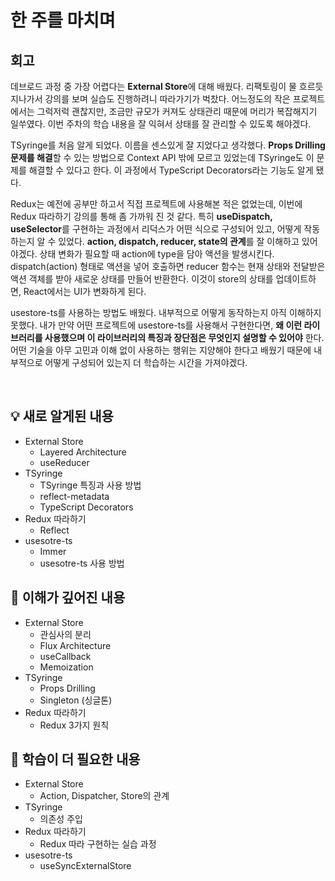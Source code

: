 # 한 주를 마치며

## 회고

데브로드 과정 중 가장 어렵다는 **External Store**에 대해 배웠다. 
리팩토링이 물 흐르듯 지나가서 강의를 보며 실습도 진행하려니 따라가기가 벅찼다.
어느정도의 작은 프로젝트에서는 그럭저럭 괜찮지만, 조금만 규모가 커져도 상태관리 때문에 머리가 복잡해지기 일쑤였다.
이번 주차의 학습 내용을 잘 익혀서 상태를 잘 관리할 수 있도록 해야겠다. 

TSyringe를 처음 알게 되었다. 이름을 센스있게 잘 지었다고 생각했다.
**Props Drilling 문제를 해결**할 수 있는 방법으로 Context API 밖에 모르고 있었는데
TSyringe도 이 문제를 해결할 수 있다고 한다. 이 과정에서 TypeScript Decorators라는 기능도 알게 됐다.

Redux는 예전에 공부만 하고서 직접 프로젝트에 사용해본 적은 없었는데, 이번에 Redux 따라하기 강의를 통해 좀 가까워 진 것 같다.
특히 **useDispatch, useSelector**를 구현하는 과정에서 리덕스가 어떤 식으로 구성되어 있고, 어떻게 작동하는지 알 수 있었다.
**action, dispatch, reducer, state의 관계**를 잘 이해하고 있어야겠다.
상태 변화가 필요할 때 action에 type을 담아 액션을 발생시킨다. dispatch(action) 형태로 액션을 넣어 호출하면 
reducer 함수는 현재 상태와 전달받은 액션 객체를 받아 새로운 상태를 만들어 반환한다. 이것이 store의 상태를 업데이트하면,
React에서는 UI가 변화하게 된다. 

usestore-ts를 사용하는 방법도 배웠다. 내부적으로 어떻게 동작하는지 아직 이해하지 못했다. 
내가 만약 어떤 프로젝트에 usestore-ts를 사용해서 구현한다면, 
**왜 이런 라이브러리를 사용했으며 이 라이브러리의 특징과 장단점은 무엇인지 설명할 수 있어야** 한다.
어떤 기술을 아무 고민과 이해 없이 사용하는 행위는 지양해야 한다고 배웠기 때문에 내부적으로 어떻게 구성되어 있는지 
더 학습하는 시간을 가져야겠다.

<br>

## 💡 새로 알게된 내용

- External Store
  - Layered Architecture
  - useReducer
- TSyringe
  - TSyringe 특징과 사용 방법
  - reflect-metadata
  - TypeScript Decorators
- Redux 따라하기
  - Reflect
- usesotre-ts
  - Immer
  - usesotre-ts 사용 방법


## 🔎 이해가 깊어진 내용

- External Store
  - 관심사의 분리
  - Flux Architecture
  - useCallback
  - Memoization
- TSyringe
  - Props Drilling
  - Singleton (싱글톤)
- Redux 따라하기
  - Redux 3가지 원칙


## 🤔 학습이 더 필요한 내용

- External Store
  - Action, Dispatcher, Store의 관계 
- TSyringe
  - 의존성 주입
- Redux 따라하기
  - Redux 따라 구현하는 실습 과정 
- usesotre-ts
  - useSyncExternalStore
